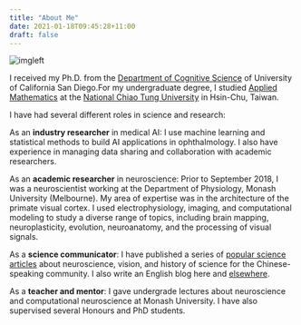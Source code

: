 ```yaml
---
title: "About Me"
date: 2021-01-18T09:45:28+11:00
draft: false
---
```


<!---
{{<figure src="/about/me.jpg#imageleft" width="300px" caption="The painting in the background is 4 doubles frames, traits minces by François Morellet (Centre Pompidou, Paris).">}}
--->

![imgleft](/about/me.jpg)

I received my Ph.D. from the [Department of Cognitive Science](https://cogsci.ucsd.edu/people/faculty/index.html) of University of California San Diego.For my undergraduate degree, I studied [Applied Mathematics](https://www.math.nctu.edu.tw/introduction/e_index.php) at the [National Chiao Tung University](https://www.nctu.edu.tw/en) in Hsin-Chu, Taiwan.

I have had several different roles in science and research:

As an **industry researcher** in medical AI: I use machine learning and statistical methods to build AI applications in ophthalmology. I also have experience in managing data sharing and collaboration with academic researchers.

As an **academic researcher** in neuroscience: Prior to September 2018, I was a neuroscientist working at the Department of Physiology, Monash University (Melbourne). My area of expertise was in the architecture of the primate visual cortex. I used electrophysiology, imaging, and computational modeling to study a diverse range of topics, including brain mapping, neuroplasticity, evolution, neuroanatomy, and the processing of visual signals.

As a **science communicator**: I have published a series of [popular science articles](https://www.thenewslens.com/author/hhyu00) about neuroscience, vision, and history of science for the Chinese-speaking community. I also write an English blog here and [elsewhere](https://medium.com/cortically-magnified/estimating-the-number-of-photons-that-hit-the-eye-c0208e7e0b64).

As a **teacher and mentor**: I gave undergrade lectures about neuroscience and computational neuroscience at Monash University. I have also supervised several Honours and PhD students.
